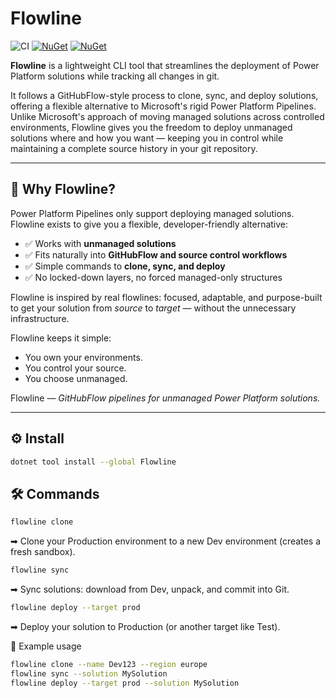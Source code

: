 # Flowline

![CI](https://github.com/RemyDuijkeren/Flowline/workflows/CI/badge.svg)
[![NuGet](https://img.shields.io/nuget/v/Flowline.svg)](https://www.nuget.org/packages/Flowline)
[![NuGet](https://img.shields.io/nuget/dt/RemyDuijkeren.Flowline.svg)](https://www.nuget.org/packages/Flowline)

**Flowline** is a lightweight CLI tool that streamlines the deployment of Power Platform solutions while tracking all
changes in git.

It follows a GitHubFlow-style process to clone, sync, and deploy solutions, offering a flexible alternative to
Microsoft's rigid Power Platform Pipelines. Unlike Microsoft's approach of moving managed solutions across controlled
environments, Flowline gives you the freedom to deploy unmanaged solutions where and how you want — keeping you in
control while maintaining a complete source history in your git repository.

---

## 🚀 Why Flowline?

Power Platform Pipelines only support deploying managed solutions.
Flowline exists to give you a flexible, developer-friendly alternative:

- ✅ Works with **unmanaged solutions**
- ✅ Fits naturally into **GitHubFlow and source control workflows**
- ✅ Simple commands to **clone, sync, and deploy**
- ✅ No locked-down layers, no forced managed-only structures

Flowline is inspired by real flowlines: focused, adaptable, and purpose-built to get your solution from *source* to
*target* — without the unnecessary infrastructure.

Flowline keeps it simple:

- You own your environments.
- You control your source.
- You choose unmanaged.

Flowline — _GitHubFlow pipelines for unmanaged Power Platform solutions._

---

## ⚙️ Install

```bash
dotnet tool install --global Flowline
```

## 🛠️ Commands
```bash
flowline clone
```
➡ Clone your Production environment to a new Dev environment (creates a fresh sandbox).

```bash
flowline sync
```
➡ Sync solutions: download from Dev, unpack, and commit into Git.

```bash
flowline deploy --target prod
```
➡ Deploy your solution to Production (or another target like Test).

🌟 Example usage
```bash
flowline clone --name Dev123 --region europe
flowline sync --solution MySolution
flowline deploy --target prod --solution MySolution
```
